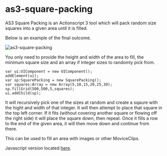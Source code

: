 # as3-square-packing
AS3 Square Packing is an Actionscript 3 tool which will pack random size squares into a given area until it is filled.

Below is an example of the final outcome.

![as3-square-packing](https://www.dropbox.com/s/hmt3rinpg0bqbhl/as3-square-packing.jpg?dl=0&raw=1)

You only need to provide the height and width of the area to fill, the minimum square size and an array if integer sizes to randomly pick from.

    var ui:UIComponent = new UIComponent();
    addElement(ui);
    var sp:SquarePacking = new SquarePacking();
    var squares:Array = new Array(5,10,15,20,25,30);
    sp.fillGrid(500,500,5,squares);
    ui.addChild(sp);

It will recursively pick one of the sizes at random and create a sqaure with the hight and width of that integer. It will then attempt to place that square in the top left corner. If it fits (without covering another square or flowing off the right side) it will place the square down, then repeat. Once it fills a row to the end of the given area, it will then move down and continue from there.

This can be used to fill an area with images or other MoviceClips.

Javascript version located [here](https://github.com/iamface/js-square-packing).
